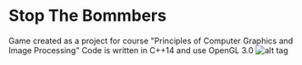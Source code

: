 # Stop The Bommbers
Game created as a project for course "Principles of Computer Graphics and Image Processing" 
Code is written in C++14 and use OpenGL 3.0
![alt tag](https://cloud.githubusercontent.com/assets/18116931/24271078/191b82d8-1018-11e7-9421-236f9aa188c4.png)
